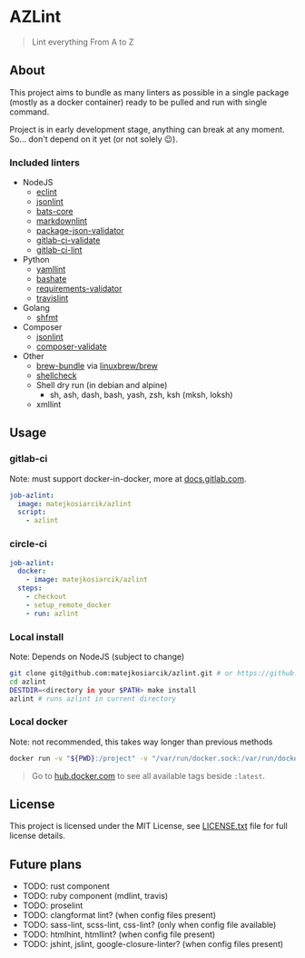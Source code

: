 # AZLint

> Lint everything From A to Z

<!-- toc -->

<!-- tocstop -->

## About

This project aims to bundle as many linters as possible in a single package
(mostly as a docker container) ready to be pulled and run with single command.

Project is in early development stage, anything can break at any moment.
So... don't depend on it yet (or not solely 😉).

### Included linters

- NodeJS
  - [eclint](https://github.com/jedmao/eclint)
  - [jsonlint](https://github.com/prantlf/jsonlint)
  - [bats-core](https://github.com/bats-core/bats-core)
  - [markdownlint](https://github.com/igorshubovych/markdownlint-cli)
  - [package-json-validator](https://github.com/gorillamania/package.json-validator)
  - [gitlab-ci-validate](https://github.com/pradel/gitlab-ci-validate)
  - [gitlab-ci-lint](https://github.com/BuBuaBu/gitlab-ci-lint)
- Python
  - [yamllint](https://github.com/adrienverge/yamllint)
  - [bashate](https://github.com/openstack/bashate)
  - [requirements-validator](https://github.com/looking-for-a-job/requirements-validator.py)
  - [travislint](https://pypi.org/project/travislint/)
- Golang
  - [shfmt](https://github.com/mvdan/sh)
- Composer
  - [jsonlint](https://github.com/Seldaek/jsonlint)
  - [composer-validate](https://getcomposer.org/doc/03-cli.md#validate)
- Other
  - [brew-bundle](https://github.com/Homebrew/homebrew-bundle) via [linuxbrew/brew](https://hub.docker.com/r/linuxbrew/brew)
  - [shellcheck](https://github.com/koalaman/shellcheck)
  - Shell dry run (in debian and alpine)
    - sh, ash, dash, bash, yash, zsh, ksh (mksh, loksh)
  - xmllint

## Usage

### gitlab-ci

Note: must support docker-in-docker, more at [docs.gitlab.com](https://docs.gitlab.com/ee/ci/docker/using_docker_build.html#use-docker-in-docker-workflow-with-docker-executor).

```yaml
job-azlint:
  image: matejkosiarcik/azlint
  script:
    - azlint
```

### circle-ci

```yaml
job-azlint:
  docker:
    - image: matejkosiarcik/azlint
  steps:
    - checkout
    - setup_remote_docker
    - run: azlint
```

### Local install

Note: Depends on NodeJS (subject to change)

```sh
git clone git@github.com:matejkosiarcik/azlint.git # or https://github.com/matejkosiarcik/azlint.git
cd azlint
DESTDIR=<directory in your $PATH> make install
azlint # runs azlint in current directory
```

### Local docker

Note: not recommended, this takes way longer than previous methods

```sh
docker run -v "${PWD}:/project" -v "/var/run/docker.sock:/var/run/docker.sock" matejkosiarcik/azlint
```

> Go to [hub.docker.com](https://hub.docker.com/r/matejkosiarcik/azlint) to see
all available tags beside `:latest`.

## License

This project is licensed under the MIT License, see [LICENSE.txt](LICENSE.txt)
file for full license details.

## Future plans

- TODO: rust component
- TODO: ruby component (mdlint, travis)
- TODO: proselint
- TODO: clangformat lint? (when config files present)
- TODO: sass-lint, scss-lint, css-lint? (only when config file available)
- TODO: htmlhint, htmllint? (when config file present)
- TODO: jshint, jslint, google-closure-linter? (when config files present)
